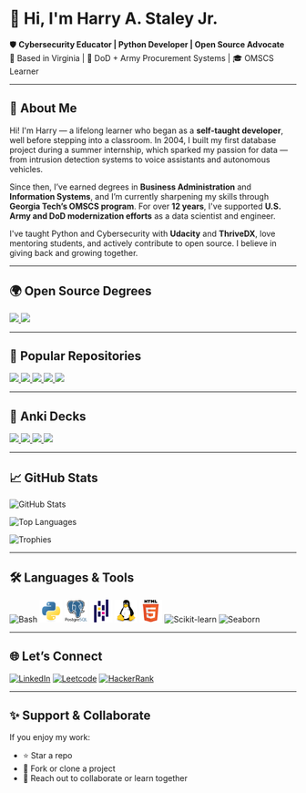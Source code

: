 # 👋 Hi, I'm Harry A. Staley Jr.

🛡️ **Cybersecurity Educator | Python Developer | Open Source Advocate**  
📍 Based in Virginia | 💼 DoD + Army Procurement Systems | 🎓 OMSCS Learner

---

## 🚀 About Me

Hi! I'm Harry — a lifelong learner who began as a **self-taught developer**, well before stepping into a classroom. In 2004, I built my first database project during a summer internship, which sparked my passion for data — from intrusion detection systems to voice assistants and autonomous vehicles.

Since then, I’ve earned degrees in **Business Administration** and **Information Systems**, and I’m currently sharpening my skills through **Georgia Tech’s OMSCS program**. For over **12 years**, I've supported **U.S. Army and DoD modernization efforts** as a data scientist and engineer.

I've taught Python and Cybersecurity with **Udacity** and **ThriveDX**, love mentoring students, and actively contribute to open source. I believe in giving back and growing together.

---

## 🌍 Open Source Degrees

<a href="https://github.com/harrystaley/open-source-data-science-degree-python">
  <img src="https://github-readme-stats.vercel.app/api/pin/?username=harrystaley&repo=open-source-data-science-degree-python&theme=dark" />
</a>

<a href="https://github.com/harrystaley/open-source-cybersecurity-degree">
  <img src="https://github-readme-stats.vercel.app/api/pin/?username=harrystaley&repo=open-source-cybersecurity-degree&theme=dark" />
</a>

---

## 🌟 Popular Repositories

<a href="https://github.com/harrystaley/OMSCS-Anki">
  <img src="https://github-readme-stats.vercel.app/api/pin/?username=harrystaley&repo=OMSCS-Anki&theme=dark" />
</a>

<a href="https://github.com/harrystaley/DataCamp">
  <img src="https://github-readme-stats.vercel.app/api/pin/?username=harrystaley&repo=DataCamp&theme=dark" />
</a>

<a href="https://github.com/harrystaley/IPND_HTML_Intro">
  <img src="https://github-readme-stats.vercel.app/api/pin/?username=harrystaley&repo=IPND_HTML_Intro&theme=dark" />
</a>

<a href="https://github.com/harrystaley/FASCLASS">
  <img src="https://github-readme-stats.vercel.app/api/pin/?username=harrystaley&repo=FASCLASS&theme=dark" />
</a>

<a href="https://github.com/harrystaley/TAMUSA_CSCI4349_Week9_Honeypot">
  <img src="https://github-readme-stats.vercel.app/api/pin/?username=harrystaley&repo=TAMUSA_CSCI4349_Week9_Honeypot&theme=dark" />
</a>

---

## 🧠 Anki Decks

<a href="https://github.com/harrystaley/Calculus_II_Anki">
  <img src="https://github-readme-stats.vercel.app/api/pin/?username=harrystaley&repo=Calculus_II_Anki&theme=dark" />
</a>

<a href="https://github.com/harrystaley/Calculus_III_Anki">
  <img src="https://github-readme-stats.vercel.app/api/pin/?username=harrystaley&repo=Calculus_III_Anki&theme=dark" />
</a>

<a href="https://github.com/harrystaley/Pre-Calculus_Anki">
  <img src="https://github-readme-stats.vercel.app/api/pin/?username=harrystaley&repo=Pre-Calculus_Anki&theme=dark" />
</a>

<a href="https://github.com/harrystaley/CSCI3343_Analysis_of_Algorithms">
  <img src="https://github-readme-stats.vercel.app/api/pin/?username=harrystaley&repo=CSCI3343_Analysis_of_Algorithms&theme=dark" />
</a>

---

## 📈 GitHub Stats

![GitHub Stats](https://github-readme-stats.vercel.app/api?username=harrystaley&count_private=true&show_icons=true&theme=dark)

![Top Languages](https://github-readme-stats.vercel.app/api/top-langs/?username=harrystaley&layout=compact&theme=dark&langs_count=10)

![Trophies](https://github-profile-trophy.vercel.app/?username=harrystaley&theme=darkhub&row=4&column=3)

---

## 🛠️ Languages & Tools

<p align="left">
  <img src="https://www.vectorlogo.zone/logos/gnu_bash/gnu_bash-icon.svg" width="40" title="Bash" />
  <img src="https://raw.githubusercontent.com/devicons/devicon/master/icons/python/python-original.svg" width="40" title="Python" />
  <img src="https://raw.githubusercontent.com/devicons/devicon/master/icons/postgresql/postgresql-original-wordmark.svg" width="40" title="PostgreSQL" />
  <img src="https://raw.githubusercontent.com/devicons/devicon/master/icons/pandas/pandas-original.svg" width="40" title="Pandas" />
  <img src="https://raw.githubusercontent.com/devicons/devicon/master/icons/linux/linux-original.svg" width="40" title="Linux" />
  <img src="https://raw.githubusercontent.com/devicons/devicon/master/icons/html5/html5-original-wordmark.svg" width="40" title="HTML5" />
  <img src="https://upload.wikimedia.org/wikipedia/commons/0/05/Scikit_learn_logo_small.svg" width="40" title="Scikit-learn" />
  <img src="https://seaborn.pydata.org/_images/logo-mark-lightbg.svg" width="40" title="Seaborn" />
</p>

---

## 🌐 Let’s Connect

<p align="left">
  <a href="https://linkedin.com/in/harrystaley"><img src="https://raw.githubusercontent.com/rahuldkjain/github-profile-readme-generator/master/src/images/icons/Social/linked-in-alt.svg" width="30" title="LinkedIn"/></a>
  <a href="https://leetcode.com/harrystaley"><img src="https://raw.githubusercontent.com/rahuldkjain/github-profile-readme-generator/master/src/images/icons/Social/leet-code.svg" width="30" title="Leetcode"/></a>
  <a href="https://www.hackerrank.com/hstaley"><img src="https://raw.githubusercontent.com/rahuldkjain/github-profile-readme-generator/master/src/images/icons/Social/hackerrank.svg" width="30" title="HackerRank"/></a>
</p>

---

## ✨ Support & Collaborate

If you enjoy my work:

- ⭐️ Star a repo  
- 🍴 Fork or clone a project  
- 🤝 Reach out to collaborate or learn together
